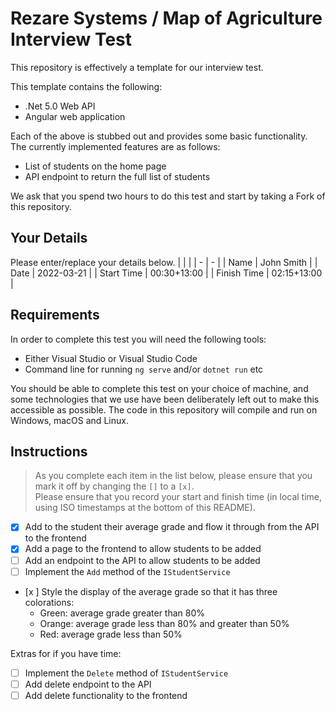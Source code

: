 # Rezare Systems / Map of Agriculture Interview Test

This repository is effectively a template for our interview test.

This template contains the following:
- .Net 5.0 Web API
- Angular web application

Each of the above is stubbed out and provides some basic functionality.  
The currently implemented features are as follows:
- List of students on the home page
- API endpoint to return the full list of students

We ask that you spend two hours to do this test and start by taking a Fork of this repository.  

## Your Details
Please enter/replace your details below.
|   |   |
| - | - |
| Name | John Smith |
| Date | 2022-03-21 |
| Start Time | 00:30+13:00 |
| Finish Time | 02:15+13:00 |

## Requirements
In order to complete this test you will need the following tools:
- Either Visual Studio or Visual Studio Code
- Command line for running `ng serve` and/or `dotnet run` etc

You should be able to complete this test on your choice of machine, and some technologies that we use have been deliberately left out to make this accessible as possible.
The code in this repository will compile and run on Windows, macOS and Linux.



## Instructions
> As you complete each item in the list below, please ensure that you mark it off by changing the `[]` to a `[x]`.  
> Please ensure that you record your start and finish time (in local time, using ISO timestamps at the bottom of this README).
> 
- [x] Add to the student their average grade and flow it through from the API to the frontend
- [x] Add a page to the frontend to allow students to be added
- [ ] Add an endpoint to the API to allow students to be added
- [ ] Implement the `Add` method of the `IStudentService`
- [x ] Style the display of the average grade so that it has three colorations:
  - Green: average grade greater than 80%
  - Orange: average grade less than 80% and greater than 50%
  - Red: average grade less than 50%

Extras for if you have time:
- [ ] Implement the `Delete` method of `IStudentService`
- [ ] Add delete endpoint to the API
- [ ] Add delete functionality to the frontend
